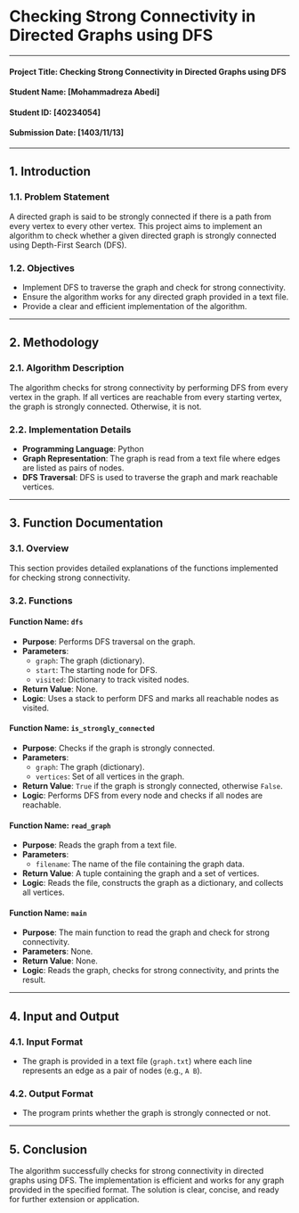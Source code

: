 # Checking Strong Connectivity in Directed Graphs using DFS

---

#### **Project Title:** Checking Strong Connectivity in Directed Graphs using DFS

#### **Student Name:** [Mohammadreza Abedi]

#### **Student ID:** [40234054]

#### **Submission Date:** [1403/11/13]

---

## 1. Introduction

### 1.1. Problem Statement
A directed graph is said to be strongly connected if there is a path from every vertex to every other vertex. This project aims to implement an algorithm to check whether a given directed graph is strongly connected using Depth-First Search (DFS).

### 1.2. Objectives
- Implement DFS to traverse the graph and check for strong connectivity.
- Ensure the algorithm works for any directed graph provided in a text file.
- Provide a clear and efficient implementation of the algorithm.

---

## 2. Methodology

### 2.1. Algorithm Description
The algorithm checks for strong connectivity by performing DFS from every vertex in the graph. If all vertices are reachable from every starting vertex, the graph is strongly connected. Otherwise, it is not.

### 2.2. Implementation Details
- **Programming Language**: Python
- **Graph Representation**: The graph is read from a text file where edges are listed as pairs of nodes.
- **DFS Traversal**: DFS is used to traverse the graph and mark reachable vertices.

---

## 3. Function Documentation

### 3.1. Overview
This section provides detailed explanations of the functions implemented for checking strong connectivity.

### 3.2. Functions

#### **Function Name:** `dfs`
- **Purpose**: Performs DFS traversal on the graph.
- **Parameters**:
  - `graph`: The graph (dictionary).
  - `start`: The starting node for DFS.
  - `visited`: Dictionary to track visited nodes.
- **Return Value**: None.
- **Logic**: Uses a stack to perform DFS and marks all reachable nodes as visited.

#### **Function Name:** `is_strongly_connected`
- **Purpose**: Checks if the graph is strongly connected.
- **Parameters**:
  - `graph`: The graph (dictionary).
  - `vertices`: Set of all vertices in the graph.
- **Return Value**: `True` if the graph is strongly connected, otherwise `False`.
- **Logic**: Performs DFS from every node and checks if all nodes are reachable.

#### **Function Name:** `read_graph`
- **Purpose**: Reads the graph from a text file.
- **Parameters**:
  - `filename`: The name of the file containing the graph data.
- **Return Value**: A tuple containing the graph and a set of vertices.
- **Logic**: Reads the file, constructs the graph as a dictionary, and collects all vertices.

#### **Function Name:** `main`
- **Purpose**: The main function to read the graph and check for strong connectivity.
- **Parameters**: None.
- **Return Value**: None.
- **Logic**: Reads the graph, checks for strong connectivity, and prints the result.

---

## 4. Input and Output

### 4.1. Input Format
- The graph is provided in a text file (`graph.txt`) where each line represents an edge as a pair of nodes (e.g., `A B`).

### 4.2. Output Format
- The program prints whether the graph is strongly connected or not.

---

## 5. Conclusion
The algorithm successfully checks for strong connectivity in directed graphs using DFS. The implementation is efficient and works for any graph provided in the specified format. The solution is clear, concise, and ready for further extension or application.